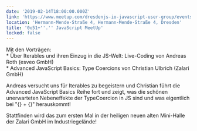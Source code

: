 ```yaml
---
date: '2019-02-14T18:00:00.000Z'
link: 'https://www.meetup.com/dresdenjs-io-javascript-user-group/events/wwdfrqyzdbsb/'
location: 'Hermann-Mende-Straße 4, Hermann-Mende-Straße 4, Dresden'
title: '0o51+''.'' JavaScript MeetUp'
locked: false
---
```

Mit den Vorträgen:  
\* Über Iterables und ihren Einzug in die JS-Welt: Live-Coding von Andreas Roth (esveo GmbH)  
\* Advanced JavaScript Basics: Type Coercions von Christian Ulbrich (Zalari GmbH)

Andreas versucht uns für Iterables zu begeistern und Christian führt die Advanced JavaScript Basics Reihe fort und zeigt, was die schönen unerwarteten Nebeneffekte der TypeCoercion in JS sind und was eigentlich bei "{} + {}" herauskommt!

Stattfinden wird das zum ersten Mal in der heiligen neuen alten Mini-Halle der Zalari GmbH im Industriegelände!
